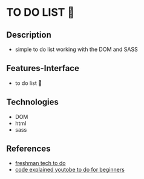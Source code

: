 # TO DO LIST :memo:

## Description

- simple to do list working with the DOM and SASS

## Features-Interface

- to do list :memo:

## Technologies

- DOM
- html
- sass

## References

- [freshman tech to do](https://freshman.tech/todo-list/)
- [code explained youtobe to do for beginners](https://www.youtube.com/watch?v=b8sUhU_eq3g)


